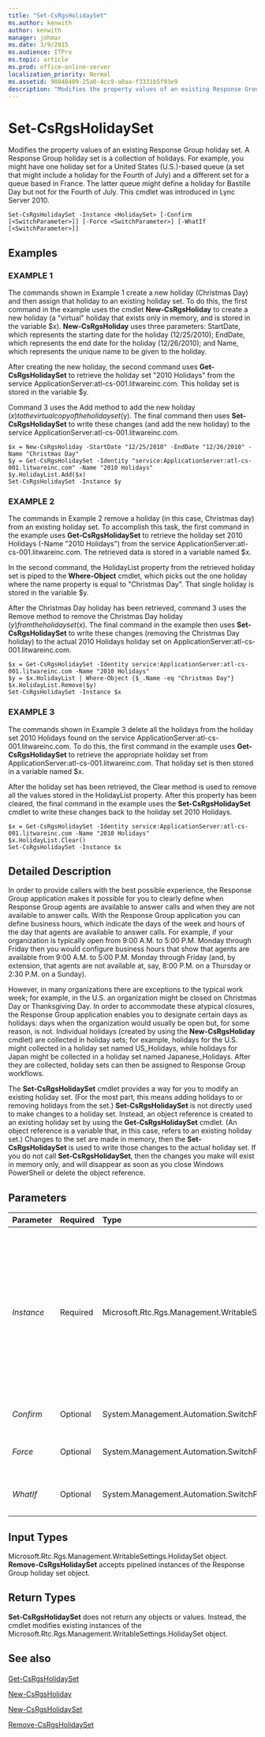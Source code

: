 ```yaml
---
title: "Set-CsRgsHolidaySet"
ms.author: kenwith
author: kenwith
manager: johmar
ms.date: 3/9/2015
ms.audience: ITPro
ms.topic: article
ms.prod: office-online-server
localization_priority: Normal
ms.assetid: 90848409-25a0-4cc9-a0aa-f3331b5f93e9
description: "Modifies the property values of an existing Response Group holiday set. A Response Group holiday set is a collection of holidays. For example, you might have one holiday set for a United States (U.S.)-based queue (a set that might include a holiday for the Fourth of July) and a different set for a queue based in France. The latter queue might define a holiday for Bastille Day but not for the Fourth of July. This cmdlet was introduced in Lync Server 2010."
---
```


# Set-CsRgsHolidaySet
 
Modifies the property values of an existing Response Group holiday set. A Response Group holiday set is a collection of holidays. For example, you might have one holiday set for a United States (U.S.)-based queue (a set that might include a holiday for the Fourth of July) and a different set for a queue based in France. The latter queue might define a holiday for Bastille Day but not for the Fourth of July. This cmdlet was introduced in Lync Server 2010.
  
```
Set-CsRgsHolidaySet -Instance <HolidaySet> [-Confirm [<SwitchParameter>]] [-Force <SwitchParameter>] [-WhatIf [<SwitchParameter>]]
```

## Examples

### EXAMPLE 1

The commands shown in Example 1 create a new holiday (Christmas Day) and then assign that holiday to an existing holiday set. To do this, the first command in the example uses the cmdlet **New-CsRgsHoliday** to create a new holiday (a "virtual" holiday that exists only in memory, and is stored in the variable $x). **New-CsRgsHoliday** uses three parameters: StartDate, which represents the starting date for the holiday (12/25/2010); EndDate, which represents the end date for the holiday (12/26/2010); and Name, which represents the unique name to be given to the holiday.
  
After creating the new holiday, the second command uses **Get-CsRgsHolidaySet** to retrieve the holiday set "2010 Holidays" from the service ApplicationServer:atl-cs-001.litwareinc.com. This holiday set is stored in the variable $y.
  
Command 3 uses the Add method to add the new holiday ($x) to the virtual copy of the holiday set ($y). The final command then uses **Set-CsRgsHolidaySet** to write these changes (and add the new holiday) to the service ApplicationServer:atl-cs-001.litwareinc.com.
  
```
$x = New-CsRgsHoliday -StartDate "12/25/2010" -EndDate "12/26/2010" -Name "Christmas Day"
$y = Get-CsRgsHolidaySet -Identity "service:ApplicationServer:atl-cs-001.litwareinc.com" -Name "2010 Holidays"
$y.HolidayList.Add($x)
Set-CsRgsHolidaySet -Instance $y
```

### EXAMPLE 2

The commands in Example 2 remove a holiday (in this case, Christmas day) from an existing holiday set. To accomplish this task, the first command in the example uses **Get-CsRgsHolidaySet** to retrieve the holiday set 2010 Holidays (-Name "2010 Holidays") from the service ApplicationServer:atl-cs-001.litwareinc.com. The retrieved data is stored in a variable named $x.
  
In the second command, the HolidayList property from the retrieved holiday set is piped to the **Where-Object** cmdlet, which picks out the one holiday where the name property is equal to "Christmas Day". That single holiday is stored in the variable $y.
  
After the Christmas Day holiday has been retrieved, command 3 uses the Remove method to remove the Christmas Day holiday ($y) from the holiday set ($x). The final command in the example then uses **Set-CsRgsHolidaySet** to write these changes (removing the Christmas Day holiday) to the actual 2010 Holidays holiday set on ApplicationServer:atl-cs-001.litwareinc.com.
  
```
$x = Get-CsRgsHolidaySet -Identity service:ApplicationServer:atl-cs-001.litwareinc.com -Name "2010 Holidays"
$y = $x.HolidayList | Where-Object {$_.Name -eq "Christmas Day"}
$x.HolidayList.Remove($y)
Set-CsRgsHolidaySet -Instance $x
```

### EXAMPLE 3

The commands shown in Example 3 delete all the holidays from the holiday set 2010 Holidays found on the service ApplicationServer:atl-cs-001.litwareinc.com. To do this, the first command in the example uses **Get-CsRgsHolidaySet** to retrieve the appropriate holiday set from ApplicationServer:atl-cs-001.litwareinc.com. That holiday set is then stored in a variable named $x.
  
After the holiday set has been retrieved, the Clear method is used to remove all the values stored in the HolidayList property. After this property has been cleared, the final command in the example uses the **Set-CsRgsHolidaySet** cmdlet to write these changes back to the holiday set 2010 Holidays.
  
```
$x = Get-CsRgsHolidaySet -Identity service:ApplicationServer:atl-cs-001.litwareinc.com -Name "2010 Holidays"
$x.HolidayList.Clear()
Set-CsRgsHolidaySet -Instance $x
```

## Detailed Description

In order to provide callers with the best possible experience, the Response Group application makes it possible for you to clearly define when Response Group agents are available to answer calls and when they are not available to answer calls. With the Response Group application you can define business hours, which indicate the days of the week and hours of the day that agents are available to answer calls. For example, if your organization is typically open from 9:00 A.M. to 5:00 P.M. Monday through Friday then you would configure business hours that show that agents are available from 9:00 A.M. to 5:00 P.M. Monday through Friday (and, by extension, that agents are not available at, say, 8:00 P.M. on a Thursday or 2:30 P.M. on a Sunday).
  
However, in many organizations there are exceptions to the typical work week; for example, in the U.S. an organization might be closed on Christmas Day or Thanksgiving Day. In order to accommodate these atypical closures, the Response Group application enables you to designate certain days as holidays: days when the organization would usually be open but, for some reason, is not. Individual holidays (created by using the **New-CsRgsHoliday** cmdlet) are collected in holiday sets; for example, holidays for the U.S. might collected in a holiday set named US_Holidays, while holidays for Japan might be collected in a holiday set named Japanese_Holidays. After they are collected, holiday sets can then be assigned to Response Group workflows.
  
The **Set-CsRgsHolidaySet** cmdlet provides a way for you to modify an existing holiday set. (For the most part, this means adding holidays to or removing holidays from the set.) **Set-CsRgsHolidaySet** is not directly used to make changes to a holiday set. Instead, an object reference is created to an existing holiday set by using the **Get-CsRgsHolidaySet** cmdlet. (An object reference is a variable that, in this case, refers to an existing holiday set.) Changes to the set are made in memory, then the **Set-CsRgsHolidaySet** is used to write those changes to the actual holiday set. If you do not call **Set-CsRgsHolidaySet**, then the changes you make will exist in memory only, and will disappear as soon as you close Windows PowerShell or delete the object reference.
  
## Parameters

|**Parameter**|**Required**|**Type**|**Description**|
|:-----|:-----|:-----|:-----|
| _Instance_ <br/> |Required  <br/> |Microsoft.Rtc.Rgs.Management.WritableSettings.HolidaySet  <br/> |Object reference to the Response Group holiday set to be modified. An object reference is typically retrieved by using the **Get-CsRgsHolidaySet** cmdlet and assigning the returned value to a variable; for example, this command returns an object reference to the Help Desk holiday set and stores that object reference in a variable named $x: <br/>  `$x = Get-CsRgsHolidaySet -Identity service:ApplicationServer:atl-cs-001.litwareinc.com -Name "Help Desk"` <br/> |
| _Confirm_ <br/> |Optional  <br/> |System.Management.Automation.SwitchParameter  <br/> |Prompts you for confirmation before executing the command.  <br/> |
| _Force_ <br/> |Optional  <br/> |System.Management.Automation.SwitchParameter  <br/> |Suppresses the display of any non-fatal error message that might occur when running the command.  <br/> |
| _WhatIf_ <br/> |Optional  <br/> |System.Management.Automation.SwitchParameter  <br/> |Describes what would happen if you executed the command without actually executing the command.  <br/> |
   
## Input Types

Microsoft.Rtc.Rgs.Management.WritableSettings.HolidaySet object. **Remove-CsRgsHolidaySet** accepts pipelined instances of the Response Group holiday set object.
  
## Return Types

 **Set-CsRgsHolidaySet** does not return any objects or values. Instead, the cmdlet modifies existing instances of the Microsoft.Rtc.Rgs.Management.WritableSettings.HolidaySet object.
  
## See also

#### 

[Get-CsRgsHolidaySet](get-csrgsholidayset.md)
  
[New-CsRgsHoliday](new-csrgsholiday.md)
  
[New-CsRgsHolidaySet](new-csrgsholidayset.md)
  
[Remove-CsRgsHolidaySet](remove-csrgsholidayset.md)

